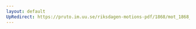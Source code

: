 ```yaml
---
layout: default
UpRedirect: https://pruto.im.uu.se/riksdagen-motions-pdf/1868/mot_1868__ak__194.pdf
---
```

